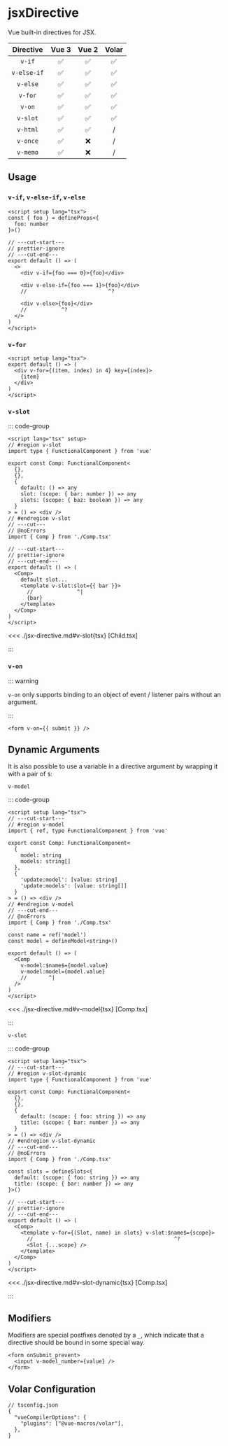 # jsxDirective <PackageVersion name="@vue-macros/jsx-directive" />

<StabilityLevel level="stable" />

Vue built-in directives for JSX.

|  Directive  |       Vue 3        |       Vue 2        |       Volar        |
| :---------: | :----------------: | :----------------: | :----------------: |
|   `v-if`    | :white_check_mark: | :white_check_mark: | :white_check_mark: |
| `v-else-if` | :white_check_mark: | :white_check_mark: | :white_check_mark: |
|  `v-else`   | :white_check_mark: | :white_check_mark: | :white_check_mark: |
|   `v-for`   | :white_check_mark: | :white_check_mark: | :white_check_mark: |
|   `v-on`    | :white_check_mark: | :white_check_mark: | :white_check_mark: |
|  `v-slot`   | :white_check_mark: | :white_check_mark: | :white_check_mark: |
|  `v-html`   | :white_check_mark: | :white_check_mark: |         /          |
|  `v-once`   | :white_check_mark: |        :x:         |         /          |
|  `v-memo`   | :white_check_mark: |        :x:         |         /          |

## Usage

### `v-if`, `v-else-if`, `v-else`

```vue twoslash
<script setup lang="tsx">
const { foo } = defineProps<{
  foo: number
}>()

// ---cut-start---
// prettier-ignore
// ---cut-end---
export default () => (
  <>
    <div v-if={foo === 0}>{foo}</div>

    <div v-else-if={foo === 1}>{foo}</div>
    //                          ^?

    <div v-else>{foo}</div>
    //           ^?
  </>
)
</script>
```

### `v-for`

```vue twoslash
<script setup lang="tsx">
export default () => (
  <div v-for={(item, index) in 4} key={index}>
    {item}
  </div>
)
</script>
```

### `v-slot`

::: code-group

```vue [App.vue] twoslash
<script lang="tsx" setup>
// #region v-slot
import type { FunctionalComponent } from 'vue'

export const Comp: FunctionalComponent<
  {},
  {},
  {
    default: () => any
    slot: (scope: { bar: number }) => any
    slots: (scope: { baz: boolean }) => any
  }
> = () => <div />
// #endregion v-slot
// ---cut---
// @noErrors
import { Comp } from './Comp.tsx'

// ---cut-start---
// prettier-ignore
// ---cut-end---
export default () => (
  <Comp>
    default slot...
    <template v-slot:slot={{ bar }}>
      //              ^|
      {bar}
    </template>
  </Comp>
)
</script>
```

<<< ./jsx-directive.md#v-slot{tsx} [Child.tsx]

:::

### `v-on`

::: warning

`v-on` only supports binding to an object of event / listener pairs without an argument.

:::

```tsx
<form v-on={{ submit }} />
```

## Dynamic Arguments

It is also possible to use a variable in a directive argument by wrapping it with a pair of `$`:

`v-model`

::: code-group

```vue [App.vue] twoslash
<script setup lang="tsx">
// ---cut-start---
// #region v-model
import { ref, type FunctionalComponent } from 'vue'

export const Comp: FunctionalComponent<
  {
    model: string
    models: string[]
  },
  {
    'update:model': [value: string]
    'update:models': [value: string[]]
  }
> = () => <div />
// #endregion v-model
// ---cut-end---
// @noErrors
import { Comp } from './Comp.tsx'

const name = ref('model')
const model = defineModel<string>()

export default () => (
  <Comp
    v-model:$name$={model.value}
    v-model:model={model.value}
    //       ^|
  />
)
</script>
```

<<< ./jsx-directive.md#v-model{tsx} [Comp.tsx]

:::

`v-slot`

::: code-group

```vue [App.vue] twoslash
<script setup lang="tsx">
// ---cut-start---
// #region v-slot-dynamic
import type { FunctionalComponent } from 'vue'

export const Comp: FunctionalComponent<
  {},
  {},
  {
    default: (scope: { foo: string }) => any
    title: (scope: { bar: number }) => any
  }
> = () => <div />
// #endregion v-slot-dynamic
// ---cut-end---
// @noErrors
import { Comp } from './Comp.tsx'

const slots = defineSlots<{
  default: (scope: { foo: string }) => any
  title: (scope: { bar: number }) => any
}>()

// ---cut-start---
// prettier-ignore
// ---cut-end---
export default () => (
  <Comp>
    <template v-for={(Slot, name) in slots} v-slot:$name$={scope}>
      //                                             ^?
      <Slot {...scope} />
    </template>
  </Comp>
)
</script>
```

<<< ./jsx-directive.md#v-slot-dynamic{tsx} [Comp.tsx]

:::

## Modifiers

Modifiers are special postfixes denoted by a `_`, which indicate that a directive should be bound in some special way.

```tsx
<form onSubmit_prevent>
  <input v-model_number={value} />
</form>
```

## Volar Configuration

```jsonc {4}
// tsconfig.json
{
  "vueCompilerOptions": {
    "plugins": ["@vue-macros/volar"],
  },
}
```
